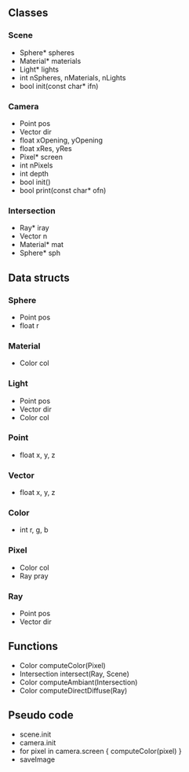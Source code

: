## Classes

### Scene
- Sphere* spheres
- Material* materials
- Light* lights
- int nSpheres, nMaterials, nLights
- bool init(const char* ifn)

### Camera
- Point pos
- Vector dir
- float xOpening, yOpening
- float xRes, yRes
- Pixel* screen
- int nPixels
- int depth
- bool init()
- bool print(const char* ofn)

### Intersection
- Ray* iray
- Vector n
- Material* mat
- Sphere* sph

## Data structs

### Sphere
- Point pos
- float r

### Material
- Color col

### Light
- Point pos
- Vector dir
- Color col

### Point
- float x, y, z

### Vector
- float x, y, z

### Color
- int r, g, b

### Pixel
- Color col
- Ray pray

### Ray
- Point pos
- Vector dir

## Functions

- Color computeColor(Pixel)
- Intersection intersect(Ray, Scene)
- Color computeAmbiant(Intersection)
- Color computeDirectDiffuse(Ray)

## Pseudo code
- scene.init
- camera.init
- for pixel in camera.screen { computeColor(pixel) }
- saveImage